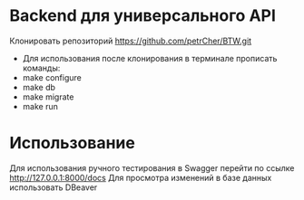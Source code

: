 # Backend для универсального API
Клонировать репозиторий https://github.com/petrCher/BTW.git 
- Для использования после клонирования в терминале прописать команды:
- make configure
- make db
- make migrate
- make run
# Использование
Для использования ручного тестирования в Swagger перейти по ссылке http://127.0.0.1:8000/docs
Для просмотра изменений в базе данных использовать DBeaver
